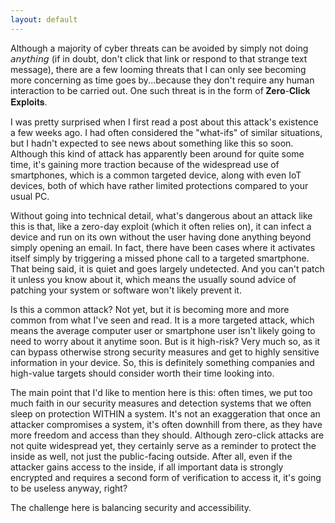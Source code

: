 ```yaml
---
layout: default
---
```


Although a majority of cyber threats can be avoided by simply not doing 𝘢𝘯𝘺𝘵𝘩𝘪𝘯𝘨 (if in doubt, don't click that link or respond to that strange text message), there are a few looming threats that I can only see becoming more concerning as time goes by...because they don't require any human interaction to be carried out. One such threat is in the form of 𝐙𝐞𝐫𝐨-𝐂𝐥𝐢𝐜𝐤 𝐄𝐱𝐩𝐥𝐨𝐢𝐭𝐬.

I was pretty surprised when I first read a post about this attack's existence a few weeks ago. I had often considered the "what-ifs" of similar situations, but I hadn't expected to see news about something like this so soon. Although this kind of attack has apparently been around for quite some time, it's gaining more traction because of the widespread use of smartphones, which is a common targeted device, along with even IoT devices, both of which have rather limited protections compared to your usual PC.

Without going into technical detail, what's dangerous about an attack like this is that, like a zero-day exploit (which it often relies on), it can infect a device and run on its own without the user having done anything beyond simply opening an email. In fact, there have been cases where it activates itself simply by triggering a missed phone call to a targeted smartphone. That being said, it is quiet and goes largely undetected. And you can't patch it unless you know about it, which means the usually sound advice of patching your system or software won't likely prevent it.

Is this a common attack? Not yet, but it is becoming more and more common from what I've seen and read. It is a more targeted attack, which means the average computer user or smartphone user isn't likely going to need to worry about it anytime soon. But is it high-risk? Very much so, as it can bypass otherwise strong security measures and get to highly sensitive information in your device. So, this is definitely something companies and high-value targets should consider worth their time looking into.

The main point that I'd like to mention here is this: often times, we put too much faith in our security measures and detection systems that we often sleep on protection WITHIN a system. It's not an exaggeration that once an attacker compromises a system, it's often downhill from there, as they have more freedom and access than they should. Although zero-click attacks are not quite widespread yet, they certainly serve as a reminder to protect the inside as well, not just the public-facing outside. After all, even if the attacker gains access to the inside, if all important data is strongly encrypted and requires a second form of verification to access it, it's going to be useless anyway, right?

The challenge here is balancing security and accessibility.
